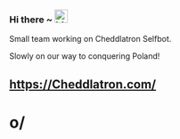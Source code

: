 ### Hi there ~ <img src="https://user-images.githubusercontent.com/1303154/88677602-1635ba80-d120-11ea-84d8-d263ba5fc3c0.gif" width="24px" alt="hi">

Small team working on Cheddlatron Selfbot.

Slowly on our way to conquering Poland!

## https://Cheddlatron.com/

# o/
